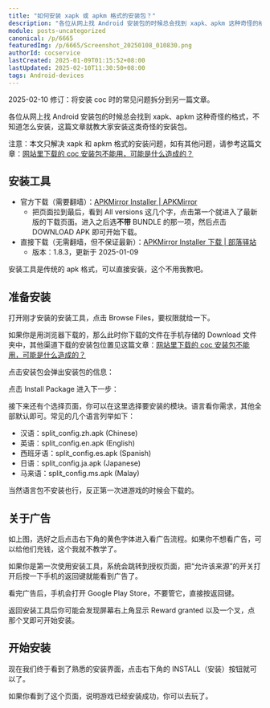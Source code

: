 ```yaml
---
title: "如何安装 xapk 或 apkm 格式的安装包？"
description: "各位从网上找 Android 安装包的时候总会找到 xapk、apkm 这种奇怪的格式，不知道怎么安装，这篇文章就教大家安装这类安装包。注意：本文只解决 xapk 和 apkm 格式的安装问题……"
module: posts-uncategorized
canonical: /p/6665
featuredImg: /p/6665/Screenshot_20250108_010830.png
authorId: cocservice
lastCreated: 2025-01-09T01:15:52+08:00
lastUpdated: 2025-02-10T11:30:50+08:00
tags: Android-devices
---
```


<PostHistory>
2025-02-10 修订：将安装 coc 时的常见问题拆分到另一篇文章。
</PostHistory>

各位从网上找 Android 安装包的时候总会找到 xapk、apkm 这种奇怪的格式，不知道怎么安装，这篇文章就教大家安装这类奇怪的安装包。

注意：本文只解决 xapk 和 apkm 格式的安装问题，如有其他问题，请参考这篇文章：[网站里下载的 coc 安装包不能用，可能是什么造成的？](/p/6903)

## 安装工具

- 官方下载（需要翻墙）：[APKMirror Installer | APKMirror](https://www.apkmirror.com/apk/apkmirror/apkmirror-installer-official/)
    - 把页面拉到最后，看到 All versions 这几个字，点击第一个就进入了最新版的下载页面。进入之后选**不带** BUNDLE 的那一项，然后点击 DOWNLOAD APK 即可开始下载。
- 直接下载（无需翻墙，但不保证最新）：[APKMirror Installer 下载 | 部落驿站](https://static.clashpost.com/download/APKMirror_Installer_v1.8.3.apk)
    - 版本：1.8.3，更新于 2025-01-09

安装工具是传统的 apk 格式，可以直接安装，这个不用我教吧。

## 准备安装

打开刚才安装的安装工具，点击 Browse Files，要权限就给一下。

<Pic src="/p/6665/Screenshot_20250107_230202.png" width="1440" height="1034" caption="选择文件" maxWidth="412px" />

如果你是用浏览器下载的，那么此时你下载的文件在手机存储的 Download 文件夹中，其他渠道下载的安装包位置见这篇文章：[网站里下载的 coc 安装包不能用，可能是什么造成的？](/p/6903)

<Pic src="/p/6665/Screenshot_20250107_230748.png" width="1440" height="3120" caption="进入安装包所在文件夹" maxWidth="412px" />

点击安装包会弹出安装包的信息：

<Pic src="/p/6665/Screenshot_20250108_002726.png" width="1440" height="1012" caption="安装包的基本信息" maxWidth="412px" />

点击 Install Package 进入下一步：

<Pic src="/p/6665/Screenshot_20250108_003020.png" width="1440" height="3120" caption="准备安装" maxWidth="412px" />

接下来还有个选择页面，你可以在这里选择要安装的模块。语言看你需求，其他全部默认即可。常见的几个语言列举如下：

- 汉语：split_config.zh.apk (Chinese)
- 英语：split_config.en.apk (English)
- 西班牙语：split_config.es.apk (Spanish)
- 日语：split_config.ja.apk (Japanese)
- 马来语：split_config.ms.apk (Malay)

当然语言包不安装也行，反正第一次进游戏的时候会下载的。

<Pic src="/p/6665/Screenshot_20250108_004344.png" width="1440" height="2164" caption="选择你要安装的模块" maxWidth="412px" />

## 关于广告

如上图，选好之后点击右下角的黄色字体进入看广告流程。如果你不想看广告，可以给他们充钱，这个我就不教学了。

如果你是第一次使用安装工具，系统会跳转到授权页面，把“允许该来源”的开关打开后按一下手机的返回键就能看到广告了。

<Pic src="/p/6665/Screenshot_20250108_004809.png" width="1440" height="1027" caption="允许第三方来源的应用" maxWidth="412px" />

看完广告后，手机会打开 Google Play Store，不要管它，直接按返回键。

返回安装工具后你可能会发现屏幕右上角显示 Reward granted 以及一个叉，点那个叉即可开始安装。

<Pic src="/p/6665/Screenshot_20250108_010258.png" width="1440" height="243" caption="看完广告后注意点击屏幕右上角的叉" maxWidth="412px" />

## 开始安装

现在我们终于看到了熟悉的安装界面，点击右下角的 INSTALL（安装）按钮就可以了。

<Pic src="/p/6665/Screenshot_20250108_010618.png" width="1440" height="3120" caption="熟悉的安装界面" maxWidth="412px" />

如果你看到了这个页面，说明游戏已经安装成功，你可以去玩了。

<Pic src="/p/6665/Screenshot_20250108_010830.png" width="1440" height="847" caption="安装完成" maxWidth="412px" />
